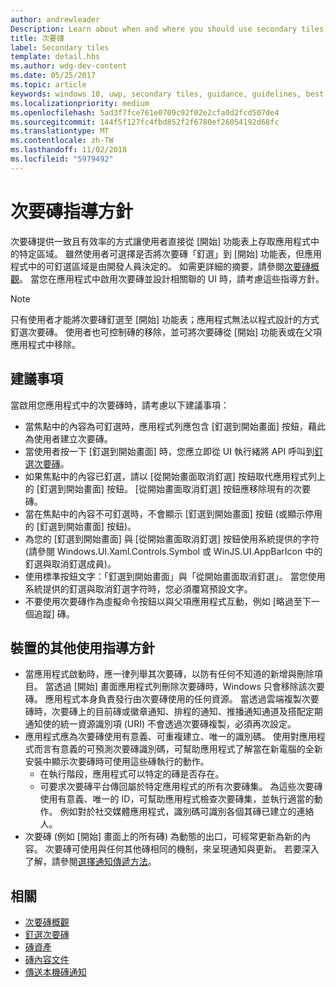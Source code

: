 ```yaml
---
author: andrewleader
Description: Learn about when and where you should use secondary tiles in your UWP app.
title: 次要磚
label: Secondary tiles
template: detail.hbs
ms.author: wdg-dev-content
ms.date: 05/25/2017
ms.topic: article
keywords: windows 10, uwp, secondary tiles, guidance, guidelines, best practices, 次要磚. 指導方針, 最佳做法
ms.localizationpriority: medium
ms.openlocfilehash: 5ad3f7fce761e0709c92f02e2cfa0d2fcd507de4
ms.sourcegitcommit: 144f5f127fc4fbd852f2f6780ef26054192d68fc
ms.translationtype: MT
ms.contentlocale: zh-TW
ms.lasthandoff: 11/02/2018
ms.locfileid: "5979492"
---
```

# <a name="secondary-tile-guidance"></a>次要磚指導方針


次要磚提供一致且有效率的方式讓使用者直接從 \[開始\] 功能表上存取應用程式中的特定區域。 雖然使用者可選擇是否將次要磚「釘選」到 \[開始\] 功能表，但應用程式中的可釘選區域是由開發人員決定的。 如需更詳細的摘要，請參閱[次要磚概觀](secondary-tiles.md)。 當您在應用程式中啟用次要磚並設計相關聯的 UI 時，請考慮這些指導方針。

> [!NOTE]
> 只有使用者才能將次要磚釘選至 \[開始\] 功能表；應用程式無法以程式設計的方式釘選次要磚。 使用者也可控制磚的移除，並可將次要磚從 \[開始\] 功能表或在父項應用程式中移除。


## <a name="recommendations"></a>建議事項

當啟用您應用程式中的次要磚時，請考慮以下建議事項：

* 當焦點中的內容為可釘選時，應用程式列應包含 \[釘選到開始畫面\] 按鈕，藉此為使用者建立次要磚。
* 當使用者按一下 \[釘選到開始畫面\] 時，您應立即從 UI 執行緒將 API 呼叫到[釘選次要磚](secondary-tiles-pinning.md)。
* 如果焦點中的內容已釘選，請以 \[從開始畫面取消釘選\] 按鈕取代應用程式列上的 \[釘選到開始畫面\] 按鈕。 \[從開始畫面取消釘選\] 按鈕應移除現有的次要磚。
* 當在焦點中的內容不可釘選時，不會顯示 \[釘選到開始畫面\] 按鈕 (或顯示停用的 \[釘選到開始畫面\] 按鈕)。
* 為您的 \[釘選到開始畫面\] 與 \[從開始畫面取消釘選\] 按鈕使用系統提供的字符 (請參閱 Windows.UI.Xaml.Controls.Symbol 或 WinJS.UI.AppBarIcon 中的釘選與取消釘選成員)。
* 使用標準按鈕文字：「釘選到開始畫面」與「從開始畫面取消釘選」。 當您使用系統提供的釘選與取消釘選字符時，您必須覆寫預設文字。
* 不要使用次要磚作為虛擬命令按鈕以與父項應用程式互動，例如 \[略過至下一個追蹤\] 磚。


## <a name="additional-usage-guidance-for-devs"></a>裝置的其他使用指導方針

* 當應用程式啟動時，應一律列舉其次要磚，以防有任何不知道的新增與刪除項目。 當透過 \[開始\] 畫面應用程式列刪除次要磚時，Windows 只會移除該次要磚。 應用程式本身負責發行由次要磚使用的任何資源。 當透過雲端複製次要磚時，次要磚上的目前磚或徽章通知、排程的通知、推播通知通道及搭配定期通知使的統一資源識別項 (URI) 不會透過次要磚複製，必須再次設定。
* 應用程式應為次要磚使用有意義、可重複建立、唯一的識別碼。 使用對應用程式而言有意義的可預測次要磚識別碼，可幫助應用程式了解當在新電腦的全新安裝中顯示次要磚時可使用這些磚執行的動作。
  * 在執行階段，應用程式可以特定的磚是否存在。
  * 可要求次要磚平台傳回屬於特定應用程式的所有次要磚集。 為這些次要磚使用有意義、唯一的 ID，可幫助應用程式檢查次要磚集，並執行適當的動作。 例如對於社交媒體應用程式，識別碼可識別各個其磚已建立的連絡人。
* 次要磚 (例如 \[開始\] 畫面上的所有磚) 為動態的出口，可經常更新為新的內容。 次要磚可使用與任何其他磚相同的機制，來呈現通知與更新。 若要深入了解，請參閱[選擇通知傳遞方法](choosing-a-notification-delivery-method.md)。


## <a name="related"></a>相關

* [次要磚概觀](secondary-tiles.md)
* [釘選次要磚](secondary-tiles-pinning.md)
* [磚資產](app-assets.md)
* [磚內容文件](create-adaptive-tiles.md)
* [傳送本機磚通知](sending-a-local-tile-notification.md)
